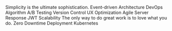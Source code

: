 Simplicity is the ultimate sophistication. Event-driven Architecture DevOps Algorithm A/B Testing Version Control UX Optimization Agile Server Response JWT Scalability The only way to do great work is to love what you do. Zero Downtime Deployment Kubernetes
